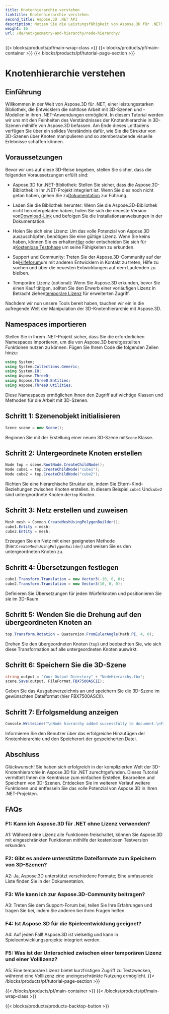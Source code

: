 ```yaml
---
title: Knotenhierarchie verstehen
linktitle: Knotenhierarchie verstehen
second_title: Aspose.3D .NET API
description: Nutzen Sie die Leistungsfähigkeit von Aspose.3D für .NET! Tauchen Sie mit dieser Schritt-für-Schritt-Anleitung in die Manipulation der Knotenhierarchie ein. Erstellen Sie mühelos atemberaubende 3D-Szenen.
weight: 16
url: /de/net/geometry-and-hierarchy/node-hierarchy/
---
```


{{< blocks/products/pf/main-wrap-class >}}
{{< blocks/products/pf/main-container >}}
{{< blocks/products/pf/tutorial-page-section >}}

# Knotenhierarchie verstehen

## Einführung

Willkommen in der Welt von Aspose.3D für .NET, einer leistungsstarken Bibliothek, die Entwicklern die nahtlose Arbeit mit 3D-Szenen und -Modellen in ihren .NET-Anwendungen ermöglicht. In diesem Tutorial werden wir uns mit den Feinheiten des Verständnisses der Knotenhierarchie in 3D-Szenen mithilfe von Aspose.3D befassen. Am Ende dieses Leitfadens verfügen Sie über ein solides Verständnis dafür, wie Sie die Struktur von 3D-Szenen über Knoten manipulieren und so atemberaubende visuelle Erlebnisse schaffen können.

## Voraussetzungen

Bevor wir uns auf diese 3D-Reise begeben, stellen Sie sicher, dass die folgenden Voraussetzungen erfüllt sind:

-  Aspose.3D für .NET-Bibliothek: Stellen Sie sicher, dass die Aspose.3D-Bibliothek in Ihr .NET-Projekt integriert ist. Wenn Sie dies noch nicht getan haben, gehen Sie zu[Dokumentation](https://reference.aspose.com/3d/net/) zur Führung.

-  Laden Sie die Bibliothek herunter: Wenn Sie die Aspose.3D-Bibliothek nicht heruntergeladen haben, holen Sie sich die neueste Version von[Download-Link](https://releases.aspose.com/3d/net/) und befolgen Sie die Installationsanweisungen in der Dokumentation.

-  Holen Sie sich eine Lizenz: Um das volle Potenzial von Aspose.3D auszuschöpfen, benötigen Sie eine gültige Lizenz. Wenn Sie keins haben, können Sie es erhalten[Hier](https://purchase.aspose.com/buy) oder entscheiden Sie sich für a[Kostenlose Testphase](https://releases.aspose.com/) um seine Fähigkeiten zu erkunden.

-  Support und Community: Treten Sie der Aspose.3D-Community auf der bei[Hilfeforum](https://forum.aspose.com/c/3d/18)um mit anderen Entwicklern in Kontakt zu treten, Hilfe zu suchen und über die neuesten Entwicklungen auf dem Laufenden zu bleiben.

-  Temporäre Lizenz (optional): Wenn Sie Aspose.3D erkunden, bevor Sie einen Kauf tätigen, sollten Sie den Erwerb einer vorläufigen Lizenz in Betracht ziehen[temporäre Lizenz](https://purchase.aspose.com/temporary-license/) für erweiterten Zugriff.

Nachdem wir nun unsere Tools bereit haben, tauchen wir ein in die aufregende Welt der Manipulation der 3D-Knotenhierarchie mit Aspose.3D.

## Namespaces importieren

Stellen Sie in Ihrem .NET-Projekt sicher, dass Sie die erforderlichen Namespaces importieren, um die von Aspose.3D bereitgestellten Funktionen nutzen zu können. Fügen Sie Ihrem Code die folgenden Zeilen hinzu:

```csharp
using System;
using System.Collections.Generic;
using System.IO;
using Aspose.ThreeD;
using Aspose.ThreeD.Entities;
using Aspose.ThreeD.Utilities;
```

Diese Namespaces ermöglichen Ihnen den Zugriff auf wichtige Klassen und Methoden für die Arbeit mit 3D-Szenen.

## Schritt 1: Szenenobjekt initialisieren

```csharp
Scene scene = new Scene();
```

 Beginnen Sie mit der Erstellung einer neuen 3D-Szene mit`Scene` Klasse.

## Schritt 2: Untergeordnete Knoten erstellen

```csharp
Node top = scene.RootNode.CreateChildNode();
Node cube1 = top.CreateChildNode("cube1");
Node cube2 = top.CreateChildNode("cube2");
```

 Richten Sie eine hierarchische Struktur ein, indem Sie Eltern-Kind-Beziehungen zwischen Knoten erstellen. In diesem Beispiel,`cube1` Und`cube2` sind untergeordnete Knoten der`top` Knoten.

## Schritt 3: Netz erstellen und zuweisen

```csharp
Mesh mesh = Common.CreateMeshUsingPolygonBuilder();
cube1.Entity = mesh;
cube2.Entity = mesh;
```

 Erzeugen Sie ein Netz mit einer geeigneten Methode (hier:`CreateMeshUsingPolygonBuilder`) und weisen Sie es den untergeordneten Knoten zu.

## Schritt 4: Übersetzungen festlegen

```csharp
cube1.Transform.Translation = new Vector3(-10, 0, 0);
cube2.Transform.Translation = new Vector3(10, 0, 0);
```

Definieren Sie Übersetzungen für jeden Würfelknoten und positionieren Sie sie im 3D-Raum.

## Schritt 5: Wenden Sie die Drehung auf den übergeordneten Knoten an

```csharp
top.Transform.Rotation = Quaternion.FromEulerAngle(Math.PI, 4, 0);
```

Drehen Sie den übergeordneten Knoten (`top`) und beobachten Sie, wie sich diese Transformation auf alle untergeordneten Knoten auswirkt.

## Schritt 6: Speichern Sie die 3D-Szene

```csharp
string output = "Your Output Directory" + "NodeHierarchy.fbx";
scene.Save(output, FileFormat.FBX7500ASCII);
```

Geben Sie das Ausgabeverzeichnis an und speichern Sie die 3D-Szene im gewünschten Dateiformat (hier FBX7500ASCII).

## Schritt 7: Erfolgsmeldung anzeigen

```csharp
Console.WriteLine("\nNode hierarchy added successfully to document.\nFile saved at " + output);
```

Informieren Sie den Benutzer über das erfolgreiche Hinzufügen der Knotenhierarchie und den Speicherort der gespeicherten Datei.

## Abschluss

Glückwunsch! Sie haben sich erfolgreich in der komplizierten Welt der 3D-Knotenhierarchie in Aspose.3D für .NET zurechtgefunden. Dieses Tutorial vermittelt Ihnen die Kenntnisse zum einfachen Erstellen, Bearbeiten und Speichern von 3D-Szenen. Entdecken Sie im weiteren Verlauf weitere Funktionen und entfesseln Sie das volle Potenzial von Aspose.3D in Ihren .NET-Projekten.

## FAQs

### F1: Kann ich Aspose.3D für .NET ohne Lizenz verwenden?

A1: Während eine Lizenz alle Funktionen freischaltet, können Sie Aspose.3D mit eingeschränkten Funktionen mithilfe der kostenlosen Testversion erkunden.

### F2: Gibt es andere unterstützte Dateiformate zum Speichern von 3D-Szenen?

A2: Ja, Aspose.3D unterstützt verschiedene Formate; Eine umfassende Liste finden Sie in der Dokumentation.

### F3: Wie kann ich zur Aspose.3D-Community beitragen?

A3: Treten Sie dem Support-Forum bei, teilen Sie Ihre Erfahrungen und tragen Sie bei, indem Sie anderen bei ihren Fragen helfen.

### F4: Ist Aspose.3D für die Spieleentwicklung geeignet?

A4: Auf jeden Fall! Aspose.3D ist vielseitig und kann in Spieleentwicklungsprojekte integriert werden.

### F5: Was ist der Unterschied zwischen einer temporären Lizenz und einer Volllizenz?

A5: Eine temporäre Lizenz bietet kurzfristigen Zugriff zu Testzwecken, während eine Volllizenz eine uneingeschränkte Nutzung ermöglicht.
{{< /blocks/products/pf/tutorial-page-section >}}

{{< /blocks/products/pf/main-container >}}
{{< /blocks/products/pf/main-wrap-class >}}

{{< blocks/products/products-backtop-button >}}
